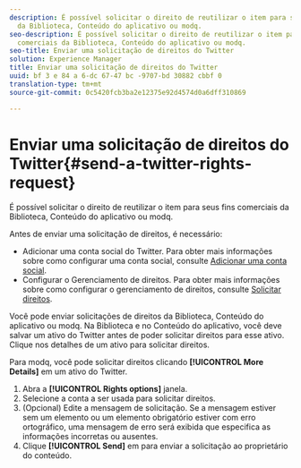 ```yaml
---
description: É possível solicitar o direito de reutilizar o item para seus fins comerciais
  da Biblioteca, Conteúdo do aplicativo ou modq.
seo-description: É possível solicitar o direito de reutilizar o item para seus fins
  comerciais da Biblioteca, Conteúdo do aplicativo ou modq.
seo-title: Enviar uma solicitação de direitos do Twitter
solution: Experience Manager
title: Enviar uma solicitação de direitos do Twitter
uuid: bf 3 e 84 a 6-dc 67-47 bc -9707-bd 30882 cbbf 0
translation-type: tm+mt
source-git-commit: 0c5420fcb3ba2e12375e92d4574d0a6dff310869

---
```



# Enviar uma solicitação de direitos do Twitter{#send-a-twitter-rights-request}

É possível solicitar o direito de reutilizar o item para seus fins comerciais da Biblioteca, Conteúdo do aplicativo ou modq.

Antes de enviar uma solicitação de direitos, é necessário:

* Adicionar uma conta social do Twitter. Para obter mais informações sobre como configurar uma conta social, consulte [Adicionar uma conta social](../c-users-creating-accounts-with-studio-access/t-configure-social-accout-instagram/t-configure-social-accout-instagram.md#t_configure_social_accout_instagram).
* Configurar o Gerenciamento de direitos. Para obter mais informações sobre como configurar o gerenciamento de direitos, consulte [Solicitar direitos](../c-how-requesting-rights-works/c-how-requesting-rights-works.md#c_how_requesting_rights_works).

Você pode enviar solicitações de direitos da Biblioteca, Conteúdo do aplicativo ou modq. Na Biblioteca e no Conteúdo do aplicativo, você deve salvar um ativo do Twitter antes de poder solicitar direitos para esse ativo. Clique nos detalhes de um ativo para solicitar direitos.

Para modq, você pode solicitar direitos clicando **[!UICONTROL More Details]** em um ativo do Twitter.

1. Abra a **[!UICONTROL Rights options]** janela.
1. Selecione a conta a ser usada para solicitar direitos.
1. (Opcional) Edite a mensagem de solicitação. Se a mensagem estiver sem um elemento ou um elemento obrigatório estiver com erro ortográfico, uma mensagem de erro será exibida que especifica as informações incorretas ou ausentes.
1. Clique **[!UICONTROL Send]** em para enviar a solicitação ao proprietário do conteúdo.
